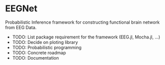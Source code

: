 # EEGNet
Probabilistic Inference framework for constructing functional brain network from EEG Data.  

- TODO: List package requirement for the framework (EEG.jl, Mocha.jl, ...)
- TODO: Decide on ploting library
- TODO: Probabilistic programming
- TODO: Concrete roadmap
- TODO: Documentation
